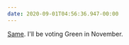 ```yaml
---
date: 2020-09-01T04:56:36.947-00:00
---
```

[Same](https://twitter.com/proudsocialist/status/1300644447265325056?s=21). I'll be voting Green in November.
